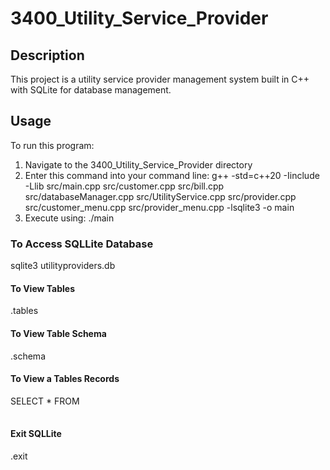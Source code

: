 # 3400_Utility_Service_Provider

## Description

This project is a utility service provider management system built in C++ with SQLite for database management.

## Usage

To run this program:

1. Navigate to the 3400_Utility_Service_Provider directory
2. Enter this command into your command line:
   g++ -std=c++20 -Iinclude -Llib src/main.cpp src/customer.cpp src/bill.cpp src/databaseManager.cpp src/UtilityService.cpp src/provider.cpp src/customer_menu.cpp src/provider_menu.cpp -lsqlite3 -o main
3. Execute using:
   ./main

### To Access SQLLite Database

sqlite3 utilityproviders.db

#### To View Tables

.tables

#### To View Table Schema

.schema <table>

#### To View a Tables Records

SELECT \* FROM <table>

#### Exit SQLLite

.exit
